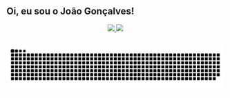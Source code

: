 ## Oi, eu sou o João Gonçalves!
<div align="center">
  <a href="https://github.com/Joao-G-oncalves">
  <img height="180em" src="https://github-readme-stats.vercel.app/api?username=Joao-G-oncalves&show_icons=true&theme=dark&include_all_commits=true&count_private=true"/>
  <img height="180em" src="https://github-readme-stats.vercel.app/api/top-langs/?username=Joao-G-oncalves&layout=compact&langs_count=7&theme=dracula"/>
</div>
  
  ##
 
<div> 
 
  ![Snake animation](https://github.com/Joao-G-oncalves/Joao-G-oncalves/blob/output/github-contribution-grid-snake.svg)
 
</div>
